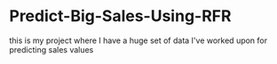 # Predict-Big-Sales-Using-RFR
this is my project where I have a huge set of data I've worked upon for predicting sales values
